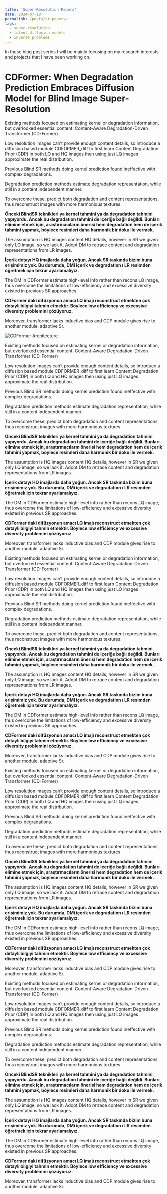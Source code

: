 ```yaml
---
title: 'Super-Resolution Papers'
date: 2024-07-18
permalink: /posts/sr-papers/
tags:
  - super-resolution
  - latent diffusion models
  - inverse problems
---
```


In these blog post series I will be mainly focusing on my research interests and projects that I have been working on.

CDFormer: When Degradation Prediction Embraces Diffusion Model for Blind Image Super-Resolution 
======

Existing methods focused on estimating kernel or degradation information, but overlooked essential content. Content-Aware Degradation-Driven Transformer (CD-Former)

Low resolution images can’t provide enough content details, so introduce a diffusion based module CDFORMER_diff to first learn Content Degradation Prior (CDP) in both LQ and HQ images then using just LQ images approximate the real distribution.

Previous Blind SR methods doing kernel prediction found ineffective with complex degradations.

Degradation prediction methods estimate degradation representation, while still in a content independent manner.

To overcome these, predict both degradation and content representations, thus reconstruct images with more harmonious textures.

**Önceki BlindSR teknikleri ya kernel tahmini ya da degradation tahmini yapıyordu. Ancak bu degradation tahmini de içeriğe bağlı değildi. Bunları elimine etmek için, araştırmacıların önerisi hem degradation hem de içerik tahmini yapmak, böylece resimleri daha harmonik bir doku ile vermek.**

The assumption is HQ images content HQ details, however in SR we given only LQ image, so we lack it. Adopt DM to retrace content and degradation representations from LR images.

**İçerik detayı HQ imajlarda daha yoğun. Ancak SR taskında bizim buna erişimimiz yok. Bu durumda, DMi içerik ve degradation ı LR resimden öğretmek için tekrar ayarlamalıyız.** 

The DM in CDFormer estimate high-level info rather than recons LQ image, thus overcome the limitations of low-efficiency and excessive diversity existed in previous SR approaches.

**CDFormer daki difüzyonun amacı LQ imajı reconstruct etmekten çok detaylı bilgiyi tahmin etmektir. Böylece low efficiency ve excessive diversity problemini çözüyoruz.**

Moreover, transformer lacks inductive bias and CDP module gives rise to another module. adaptive Sr.

<!-- add image now -->
<!-- https://upload.wikimedia.org/wikipedia/commons/thumb/2/22/Yann_LeCun_-_2018_%28cropped%29.jpg/440px-Yann_LeCun_-_2018_%28cropped%29.jpg -->
<!-- with markdown come on -->
<img alt="CDFormer Architecture" src="/images/cdformer.png">

Existing methods focused on estimating kernel or degradation information, but overlooked essential content. Content-Aware Degradation-Driven Transformer (CD-Former)

Low resolution images can’t provide enough content details, so introduce a diffusion based module CDFORMER_diff to first learn Content Degradation Prior (CDP) in both LQ and HQ images then using just LQ images approximate the real distribution.

Previous Blind SR methods doing kernel prediction found ineffective with complex degradations.

Degradation prediction methods estimate degradation representation, while still in a content independent manner.

To overcome these, predict both degradation and content representations, thus reconstruct images with more harmonious textures.

**Önceki BlindSR teknikleri ya kernel tahmini ya da degradation tahmini yapıyordu. Ancak bu degradation tahmini de içeriğe bağlı değildi. Bunları elimine etmek için, araştırmacıların önerisi hem degradation hem de içerik tahmini yapmak, böylece resimleri daha harmonik bir doku ile vermek.**

The assumption is HQ images content HQ details, however in SR we given only LQ image, so we lack it. Adopt DM to retrace content and degradation representations from LR images.

**İçerik detayı HQ imajlarda daha yoğun. Ancak SR taskında bizim buna erişimimiz yok. Bu durumda, DMi içerik ve degradation ı LR resimden öğretmek için tekrar ayarlamalıyız.** 

The DM in CDFormer estimate high-level info rather than recons LQ image, thus overcome the limitations of low-efficiency and excessive diversity existed in previous SR approaches.

**CDFormer daki difüzyonun amacı LQ imajı reconstruct etmekten çok detaylı bilgiyi tahmin etmektir. Böylece low efficiency ve excessive diversity problemini çözüyoruz.**

Moreover, transformer lacks inductive bias and CDP module gives rise to another module. adaptive Sr.


Existing methods focused on estimating kernel or degradation information, but overlooked essential content. Content-Aware Degradation-Driven Transformer (CD-Former)

Low resolution images can’t provide enough content details, so introduce a diffusion based module CDFORMER_diff to first learn Content Degradation Prior (CDP) in both LQ and HQ images then using just LQ images approximate the real distribution.

Previous Blind SR methods doing kernel prediction found ineffective with complex degradations.

Degradation prediction methods estimate degradation representation, while still in a content independent manner.

To overcome these, predict both degradation and content representations, thus reconstruct images with more harmonious textures.

**Önceki BlindSR teknikleri ya kernel tahmini ya da degradation tahmini yapıyordu. Ancak bu degradation tahmini de içeriğe bağlı değildi. Bunları elimine etmek için, araştırmacıların önerisi hem degradation hem de içerik tahmini yapmak, böylece resimleri daha harmonik bir doku ile vermek.**

The assumption is HQ images content HQ details, however in SR we given only LQ image, so we lack it. Adopt DM to retrace content and degradation representations from LR images.

**İçerik detayı HQ imajlarda daha yoğun. Ancak SR taskında bizim buna erişimimiz yok. Bu durumda, DMi içerik ve degradation ı LR resimden öğretmek için tekrar ayarlamalıyız.** 

The DM in CDFormer estimate high-level info rather than recons LQ image, thus overcome the limitations of low-efficiency and excessive diversity existed in previous SR approaches.

**CDFormer daki difüzyonun amacı LQ imajı reconstruct etmekten çok detaylı bilgiyi tahmin etmektir. Böylece low efficiency ve excessive diversity problemini çözüyoruz.**

Moreover, transformer lacks inductive bias and CDP module gives rise to another module. adaptive Sr.


Existing methods focused on estimating kernel or degradation information, but overlooked essential content. Content-Aware Degradation-Driven Transformer (CD-Former)

Low resolution images can’t provide enough content details, so introduce a diffusion based module CDFORMER_diff to first learn Content Degradation Prior (CDP) in both LQ and HQ images then using just LQ images approximate the real distribution.

Previous Blind SR methods doing kernel prediction found ineffective with complex degradations.

Degradation prediction methods estimate degradation representation, while still in a content independent manner.

To overcome these, predict both degradation and content representations, thus reconstruct images with more harmonious textures.

**Önceki BlindSR teknikleri ya kernel tahmini ya da degradation tahmini yapıyordu. Ancak bu degradation tahmini de içeriğe bağlı değildi. Bunları elimine etmek için, araştırmacıların önerisi hem degradation hem de içerik tahmini yapmak, böylece resimleri daha harmonik bir doku ile vermek.**

The assumption is HQ images content HQ details, however in SR we given only LQ image, so we lack it. Adopt DM to retrace content and degradation representations from LR images.

**İçerik detayı HQ imajlarda daha yoğun. Ancak SR taskında bizim buna erişimimiz yok. Bu durumda, DMi içerik ve degradation ı LR resimden öğretmek için tekrar ayarlamalıyız.** 

The DM in CDFormer estimate high-level info rather than recons LQ image, thus overcome the limitations of low-efficiency and excessive diversity existed in previous SR approaches.

**CDFormer daki difüzyonun amacı LQ imajı reconstruct etmekten çok detaylı bilgiyi tahmin etmektir. Böylece low efficiency ve excessive diversity problemini çözüyoruz.**

Moreover, transformer lacks inductive bias and CDP module gives rise to another module. adaptive Sr.


Existing methods focused on estimating kernel or degradation information, but overlooked essential content. Content-Aware Degradation-Driven Transformer (CD-Former)

Low resolution images can’t provide enough content details, so introduce a diffusion based module CDFORMER_diff to first learn Content Degradation Prior (CDP) in both LQ and HQ images then using just LQ images approximate the real distribution.

Previous Blind SR methods doing kernel prediction found ineffective with complex degradations.

Degradation prediction methods estimate degradation representation, while still in a content independent manner.

To overcome these, predict both degradation and content representations, thus reconstruct images with more harmonious textures.

**Önceki BlindSR teknikleri ya kernel tahmini ya da degradation tahmini yapıyordu. Ancak bu degradation tahmini de içeriğe bağlı değildi. Bunları elimine etmek için, araştırmacıların önerisi hem degradation hem de içerik tahmini yapmak, böylece resimleri daha harmonik bir doku ile vermek.**

The assumption is HQ images content HQ details, however in SR we given only LQ image, so we lack it. Adopt DM to retrace content and degradation representations from LR images.

**İçerik detayı HQ imajlarda daha yoğun. Ancak SR taskında bizim buna erişimimiz yok. Bu durumda, DMi içerik ve degradation ı LR resimden öğretmek için tekrar ayarlamalıyız.** 

The DM in CDFormer estimate high-level info rather than recons LQ image, thus overcome the limitations of low-efficiency and excessive diversity existed in previous SR approaches.

**CDFormer daki difüzyonun amacı LQ imajı reconstruct etmekten çok detaylı bilgiyi tahmin etmektir. Böylece low efficiency ve excessive diversity problemini çözüyoruz.**

Moreover, transformer lacks inductive bias and CDP module gives rise to another module. adaptive Sr.